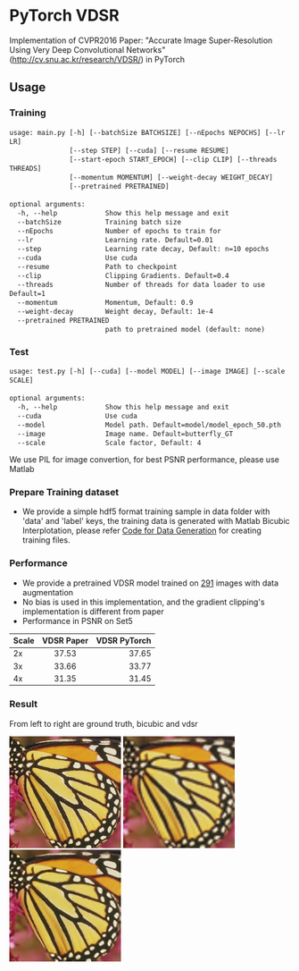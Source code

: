 # PyTorch VDSR
Implementation of CVPR2016 Paper: "Accurate Image Super-Resolution Using 
Very Deep Convolutional Networks"(http://cv.snu.ac.kr/research/VDSR/) in PyTorch

## Usage
### Training
```
usage: main.py [-h] [--batchSize BATCHSIZE] [--nEpochs NEPOCHS] [--lr LR]
               [--step STEP] [--cuda] [--resume RESUME]
               [--start-epoch START_EPOCH] [--clip CLIP] [--threads THREADS]
               [--momentum MOMENTUM] [--weight-decay WEIGHT_DECAY]
               [--pretrained PRETRAINED]
               
optional arguments:
  -h, --help            Show this help message and exit
  --batchSize           Training batch size
  --nEpochs             Number of epochs to train for
  --lr                  Learning rate. Default=0.01
  --step                Learning rate decay, Default: n=10 epochs
  --cuda                Use cuda
  --resume              Path to checkpoint
  --clip                Clipping Gradients. Default=0.4
  --threads             Number of threads for data loader to use Default=1
  --momentum            Momentum, Default: 0.9
  --weight-decay        Weight decay, Default: 1e-4
  --pretrained PRETRAINED
                        path to pretrained model (default: none)
```

### Test
```
usage: test.py [-h] [--cuda] [--model MODEL] [--image IMAGE] [--scale SCALE]
               
optional arguments:
  -h, --help            Show this help message and exit
  --cuda                Use cuda
  --model               Model path. Default=model/model_epoch_50.pth
  --image               Image name. Default=butterfly_GT
  --scale               Scale factor, Default: 4
```
We use PIL for image convertion, for best PSNR performance, please use Matlab

### Prepare Training dataset
  - We provide a simple hdf5 format training sample in data folder with 'data' and 'label' keys, the training data is generated with Matlab Bicubic Interplotation, please refer [Code for Data Generation](https://github.com/twtygqyy/pytorch-vdsr/tree/master/data) for creating training files.

### Performance
  - We provide a pretrained VDSR model trained on [291](https://drive.google.com/open?id=1Rt3asDLuMgLuJvPA1YrhyjWhb97Ly742) images with data augmentation
  - No bias is used in this implementation, and the gradient clipping's implementation is different from paper
  - Performance in PSNR on Set5
  
| Scale        | VDSR Paper          | VDSR PyTorch|
| ------------- |:-------------:| -----:|
| 2x      | 37.53      | 37.65 |
| 3x      | 33.66      | 33.77|
| 4x      | 31.35      | 31.45 |

### Result
From left to right are ground truth, bicubic and vdsr
<p>
  <img src='Set5/butterfly_GT.bmp' height='200' width='200'/>
  <img src='result/input.bmp' height='200' width='200'/>
  <img src='result/output.bmp' height='200' width='200'/>
</p>
